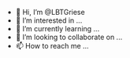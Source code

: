 - 👋 Hi, I’m @LBTGriese
- 👀 I’m interested in ...
- 🌱 I’m currently learning ...
- 💞️ I’m looking to collaborate on ...
- 📫 How to reach me ...

<!---
LBTGriese/LBTGriese is a ✨ special ✨ repository because its `README.md` (this file) appears on your GitHub profile.
You can click the Preview link to take a look at your changes.
--->
